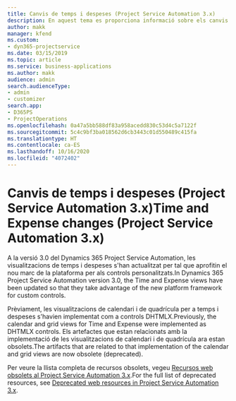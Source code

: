 ```yaml
---
title: Canvis de temps i despeses (Project Service Automation 3.x)
description: En aquest tema es proporciona informació sobre els canvis de la solució per al temps i les despeses.
author: makk
manager: kfend
ms.custom:
- dyn365-projectservice
ms.date: 03/15/2019
ms.topic: article
ms.service: business-applications
ms.author: makk
audience: admin
search.audienceType:
- admin
- customizer
search.app:
- D365PS
- ProjectOperations
ms.openlocfilehash: 0a47a5bb588df83a958acedd830c53d4c5a7122f
ms.sourcegitcommit: 5c4c9bf3ba018562d6cb3443c01d550489c415fa
ms.translationtype: HT
ms.contentlocale: ca-ES
ms.lasthandoff: 10/16/2020
ms.locfileid: "4072402"
---
```

# <a name="time-and-expense-changes-project-service-automation-3x"></a><span data-ttu-id="199ed-103">Canvis de temps i despeses (Project Service Automation 3.x)</span><span class="sxs-lookup"><span data-stu-id="199ed-103">Time and Expense changes (Project Service Automation 3.x)</span></span>

<span data-ttu-id="199ed-104">A la versió 3.0 del Dynamics 365 Project Service Automation, les visualitzacions de temps i despeses s'han actualitzat per tal que aprofitin el nou marc de la plataforma per als controls personalitzats.</span><span class="sxs-lookup"><span data-stu-id="199ed-104">In Dynamics 365 Project Service Automation version 3.0, the Time and Expense views have been updated so that they take advantage of the new platform framework for custom controls.</span></span>

<span data-ttu-id="199ed-105">Prèviament, les visualitzacions de calendari i de quadrícula per a temps i despeses s'havien implementat com a controls DHTMLX.</span><span class="sxs-lookup"><span data-stu-id="199ed-105">Previously, the calendar and grid views for Time and Expense were implemented as DHTMLX controls.</span></span> <span data-ttu-id="199ed-106">Els artefactes que estan relacionats amb la implementació de les visualitzacions de calendari i de quadrícula ara estan obsolets.</span><span class="sxs-lookup"><span data-stu-id="199ed-106">The artifacts that are related to that implementation of the calendar and grid views are now obsolete (deprecated).</span></span>

<span data-ttu-id="199ed-107">Per veure la llista completa de recursos obsolets, vegeu [Recursos web obsolets al Project Service Automation 3.x](web-resources-deprecated-v3.x.md).</span><span class="sxs-lookup"><span data-stu-id="199ed-107">For the full list of deprecated resources, see [Deprecated web resources in Project Service Automation 3.x](web-resources-deprecated-v3.x.md).</span></span>

